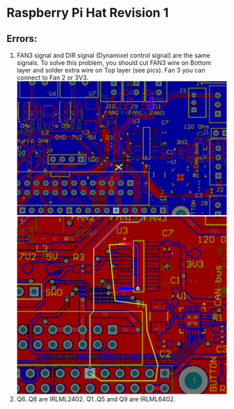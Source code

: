 # Raspberry Pi Hat Revision 1

## Errors:

1. FAN3 signal and DIR signal (Dynamixel control signal) are the same signals. To solve this problem, you should cut FAN3 wire on Bottom layer and solder extra wire on Top layer (see pics). Fan 3 you can connect to Fan 2 or 3V3.
![alt text](https://github.com/marcostrullato/open_niryo_one/blob/develop/Electronics/RPi_adapter/OUT/R1/Error1_cut%20wire.png)
![alt text](https://github.com/marcostrullato/open_niryo_one/blob/develop/Electronics/RPi_adapter/OUT/R1/Error1_extra%20wire.png)
2. Q6..Q8 are IRLML2402. Q1..Q5 and Q9 are IRLML6402.
